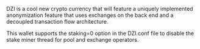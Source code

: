 DZI is a cool new crypto currency that will feature a uniquely implemented anonymization feature that uses exchanges on the back end and a decoupled transaction flow architecture.

This wallet supports the staking=0 option in the DZI.conf file to disable the stake miner thread for pool and exchange operators.

